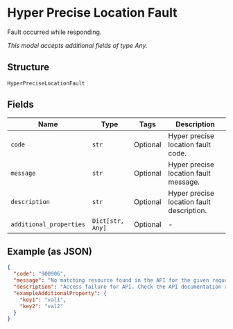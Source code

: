 
# Hyper Precise Location Fault

Fault occurred while responding.

*This model accepts additional fields of type Any.*

## Structure

`HyperPreciseLocationFault`

## Fields

| Name | Type | Tags | Description |
|  --- | --- | --- | --- |
| `code` | `str` | Optional | Hyper precise location fault code. |
| `message` | `str` | Optional | Hyper precise location fault message. |
| `description` | `str` | Optional | Hyper precise location fault description. |
| `additional_properties` | `Dict[str, Any]` | Optional | - |

## Example (as JSON)

```json
{
  "code": "900906",
  "message": "No matching resource found in the API for the given request",
  "description": "Access failure for API. Check the API documentation and add a proper REST resource path to the invocation URL.",
  "exampleAdditionalProperty": {
    "key1": "val1",
    "key2": "val2"
  }
}
```

